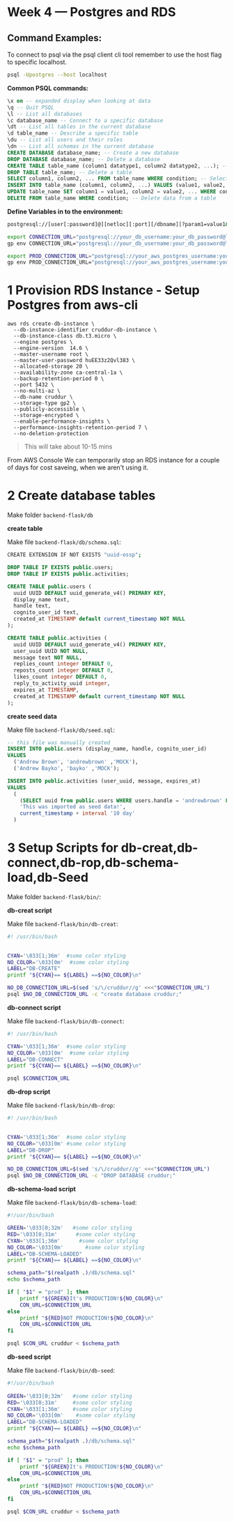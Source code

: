 # Week 4 — Postgres and RDS

## Command Examples:

To connect to psql via the psql client cli tool remember to use the host flag to specific localhost.

```bash
psql -Upostgres --host localhost
```
**Common PSQL commands:**

```sql
\x on -- expanded display when looking at data
\q -- Quit PSQL
\l -- List all databases
\c database_name -- Connect to a specific database
\dt -- List all tables in the current database
\d table_name -- Describe a specific table
\du -- List all users and their roles
\dn -- List all schemas in the current database
CREATE DATABASE database_name; -- Create a new database
DROP DATABASE database_name; -- Delete a database
CREATE TABLE table_name (column1 datatype1, column2 datatype2, ...); -- Create a new table
DROP TABLE table_name; -- Delete a table
SELECT column1, column2, ... FROM table_name WHERE condition; -- Select data from a table
INSERT INTO table_name (column1, column2, ...) VALUES (value1, value2, ...); -- Insert data into a table
UPDATE table_name SET column1 = value1, column2 = value2, ... WHERE condition; -- Update data in a table
DELETE FROM table_name WHERE condition; -- Delete data from a table
```
**Define Variables in to the environment:**

```bash
postgresql://[user[:password]@][netloc][:port][/dbname][?param1=value1&...]    #syntax example to connect postgres

export CONNECTION_URL="postgresql://your_db_username:your_db_password@localhost:5432/cruddur"  # export variable localy
gp env CONNECTION_URL="postgresql://your_db_username:your_db_password@localhost:5432/cruddur"  # export variable into gitpod variables storage

export PROD_CONNECTION_URL="postgresql://your_aws_postgres_username:your_aws_postgres_password@your_db_instance_endpoint:5432/cruddur"   # export variable localy
gp env PROD_CONNECTION_URL="postgresql://your_aws_postgres_username:your_aws_postgres_password@your_db_instance_endpoint:5432/cruddur"   # export variable into gitpod variables storage

```

# 1 Provision RDS Instance - Setup Postgres from aws-cli

```aws-cli
aws rds create-db-instance \
  --db-instance-identifier cruddur-db-instance \
  --db-instance-class db.t3.micro \
  --engine postgres \
  --engine-version  14.6 \
  --master-username root \
  --master-user-password huEE33z2Qvl383 \
  --allocated-storage 20 \
  --availability-zone ca-central-1a \
  --backup-retention-period 0 \
  --port 5432 \
  --no-multi-az \
  --db-name cruddur \
  --storage-type gp2 \
  --publicly-accessible \
  --storage-encrypted \
  --enable-performance-insights \
  --performance-insights-retention-period 7 \
  --no-deletion-protection
```

<blockquote> This will take about 10-15 mins </blockquote>

From AWS Console We can temporarily stop an RDS instance for a couple of days for cost saveing, when we aren't using it.


# 2 Create database  tables

Make folder <code>backend-flask/db</code>

**create table**

Make file <code>backend-flask/db/schema.sql</code>:

```bash
CREATE EXTENSION IF NOT EXISTS "uuid-ossp";
```
```sql
DROP TABLE IF EXISTS public.users;
DROP TABLE IF EXISTS public.activities;

CREATE TABLE public.users (
  uuid UUID DEFAULT uuid_generate_v4() PRIMARY KEY,
  display_name text,
  handle text,
  cognito_user_id text,
  created_at TIMESTAMP default current_timestamp NOT NULL
);

CREATE TABLE public.activities (
  uuid UUID DEFAULT uuid_generate_v4() PRIMARY KEY,
  user_uuid UUID NOT NULL,
  message text NOT NULL,
  replies_count integer DEFAULT 0,
  reposts_count integer DEFAULT 0,
  likes_count integer DEFAULT 0,
  reply_to_activity_uuid integer,
  expires_at TIMESTAMP,
  created_at TIMESTAMP default current_timestamp NOT NULL
); 
```
**create seed data**

Make file <code>backend-flask/db/seed.sql</code>:

```sql
-- this file was manually created
INSERT INTO public.users (display_name, handle, cognito_user_id)
VALUES
  ('Andrew Brown', 'andrewbrown' ,'MOCK'),
  ('Andrew Bayko', 'bayko' ,'MOCK');

INSERT INTO public.activities (user_uuid, message, expires_at)
VALUES
  (
    (SELECT uuid from public.users WHERE users.handle = 'andrewbrown' LIMIT 1),
    'This was imported as seed data!',
    current_timestamp + interval '10 day'
  )
```





# 3 Setup Scripts for db-creat,db-connect,db-rop,db-schema-load,db-Seed 

Make folder <code>backend-flask/bin/</code>:

**db-creat script**

Make file <code>backend-flask/bin/db-creat</code>:

```bash
#! /usr/bin/bash

  
CYAN='\033[1;36m'  #some color styling
NO_COLOR='\033[0m'  #some color styling
LABEL="DB-CREATE"   
printf "${CYAN}== ${LABEL} ==${NO_COLOR}\n"   

NO_DB_CONNECTION_URL=$(sed 's/\/cruddur//g' <<<"$CONNECTION_URL")
psql $NO_DB_CONNECTION_URL -c "create database cruddur;"

```


**db-connect script**

Make file <code>backend-flask/bin/db-connect</code>:

```bash
#! /usr/bin/bash

CYAN='\033[1;36m'  #some color styling
NO_COLOR='\033[0m'  #some color styling
LABEL="DB-CONNECT"   
printf "${CYAN}== ${LABEL} ==${NO_COLOR}\n"   

psql $CONNECTION_URL

```


**db-drop script**

Make file <code>backend-flask/bin/db-drop</code>:

```bash
#! /usr/bin/bash

 
CYAN='\033[1;36m'  #some color styling
NO_COLOR='\033[0m' #some color styling
LABEL="DB-DROP"
printf "${CYAN}== ${LABEL} ==${NO_COLOR}\n"

NO_DB_CONNECTION_URL=$(sed 's/\/cruddur//g' <<<"$CONNECTION_URL")
psql $NO_DB_CONNECTION_URL -c "DROP DATABASE cruddur;"

```


**db-schema-load script**

Make file <code>backend-flask/bin/db-schema-load</code>:

```bash
#!/usr/bin/bash

GREEN='\033[0;32m'   #some color styling
RED='\033[0;31m'      #some color styling
CYAN='\033[1;36m'      #some color styling
NO_COLOR='\033[0m'       #some color styling
LABEL="DB-SCHEMA-LOADED"
printf "${CYAN}== ${LABEL} ==${NO_COLOR}\n"

schema_path="$(realpath .)/db/schema.sql"
echo $schema_path

if [ "$1" = "prod" ]; then
    printf "${GREEN}It's PRODUCTION!${NO_COLOR}\n"
    CON_URL=$CONNECTION_URL
else
    printf "${RED}NOT PRODUCTION!${NO_COLOR}\n"
    CON_URL=$CONNECTION_URL
fi

psql $CON_URL cruddur < $schema_path

```

**db-seed script**

Make file <code>backend-flask/bin/db-seed</code>:

```bash
#!/usr/bin/bash
  
GREEN='\033[0;32m'   #some color styling
RED='\033[0;31m'     #some color styling
CYAN='\033[1;36m'    #some color styling
NO_COLOR='\033[0m'    #some color styling
LABEL="DB-SCHEMA-LOADED"
printf "${CYAN}== ${LABEL} ==${NO_COLOR}\n"

schema_path="$(realpath .)/db/schema.sql"
echo $schema_path

if [ "$1" = "prod" ]; then
    printf "${GREEN}It's PRODUCTION!${NO_COLOR}\n"
    CON_URL=$CONNECTION_URL
else
    printf "${RED}NOT PRODUCTION!${NO_COLOR}\n"
    CON_URL=$CONNECTION_URL
fi

psql $CON_URL cruddur < $schema_path

```





